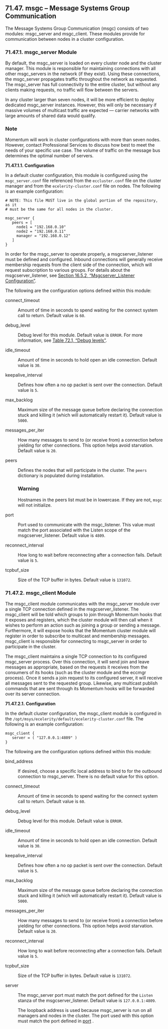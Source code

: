 ## 71.47. msgc – Message Systems Group Communication

<a class="indexterm" name="idp22166944"></a>

The Message Systems Group Communication (msgc) consists of two modules: msgc_server and msgc_client. These modules provide for communication between nodes in a cluster configuration.

### 71.47.1. msgc_server Module

By default, the msgc_server is loaded on every cluster node and the cluster manager. This module is responsible for maintaining connections with all other msgc_servers in the network (if they exist). Using these connections, the msgc_server propagates traffic throughout the network as requested. The msgc_server has full connectivity to the entire cluster, but without any clients making requests, no traffic will flow between the servers.

In any cluster larger than seven nodes, it will be more efficient to deploy dedicated msgc_server instances. However, this will only be necessary if massive volumes of multicast traffic are expected — carrier networks with large amounts of shared data would qualify.

### Note

Momentum will work in cluster configurations with more than seven nodes. However, contact Professional Services to discuss how best to meet the needs of your specific use case. The volume of traffic on the message bus determines the optimal number of servers.

**71.47.1.1. Configuration**

In a default cluster configuration, this module is configured using the `msgc_server.conf` file referenced from the `eccluster.conf` file on the cluster manager and from the `ecelerity-cluster.conf` file on nodes. The following is an example configuration:

```
# NOTE: This file MUST live in the global portion of the repository, as it
# must be the same for all nodes in the cluster.

msgc_server {
   peers = [
     node1 = "192.168.0.10"
     node2 = "192.168.0.11"
     manager = "192.168.0.12"
   ]
}
```

In order for the msgc_server to operate properly, a msgcserver_listener must be defined and configured. Inbound connections will generally receive membership requests from the client side of the connection, which will request subscription to various groups. For details about the msgcserver_listener, see [Section 16.5.2, “Msgcserver_Listener Configuration”](cluster.listeners#msgcserver_listener "16.5.2. Msgcserver_Listener Configuration").

The following are the configuration options defined within this module:

<dl class="variablelist">

<dt>connect_timeout</dt>

<dd>

Amount of time in seconds to spend waiting for the connect system call to return. Default value is `60`.

</dd>

<dt>debug_level</dt>

<dd>

Debug level for this module. Default value is `ERROR`. For more information, see [Table 72.1, “Debug levels”](conf.ref.debug_flags#conf.ref.debug.levels "Table 72.1. Debug levels").

</dd>

<dt>idle_timeout</dt>

<dd>

Amount of time in seconds to hold open an idle connection. Default value is `30`.

</dd>

<dt>keepalive_interval</dt>

<dd>

Defines how often a no op packet is sent over the connection. Default value is `5`.

</dd>

<dt>max_backlog</dt>

<dd>

Maximum size of the message queue before declaring the connection stuck and killing it (which will automatically restart it). Default value is `5000`.

</dd>

<dt>messages_per_iter</dt>

<dd>

How many messages to send to (or receive from) a connection before yielding for other connections. This option helps avoid starvation. Default value is `20`.

</dd>

<dt><a name="modules.msgc.msgc_server.config.peers"></a>peers</dt>

<dd>

Defines the nodes that will participate in the cluster. The `peers` dictionary is populated during installation.

### Warning

Hostnames in the peers list must be in lowercase. If they are not, `msgc` will not initialize.

</dd>

<dt><a name="modules.msgc.msgc_server.config.port"></a>port</dt>

<dd>

Port used to communicate with the msgc_listener. This value must match the port associated with the Listen scope of the msgcserver_listener. Default value is `4809`.

</dd>

<dt>reconnect_interval</dt>

<dd>

How long to wait before reconnecting after a connection fails. Default value is `5`.

</dd>

<dt>tcpbuf_size</dt>

<dd>

Size of the TCP buffer in bytes. Default value is `131072`.

</dd>

</dl>

### 71.47.2. msgc_client Module

The msgc_client module communicates with the msgc_server module over a single TCP connection defined in the msgcserver_listener. The msgc_client will be told which groups to join through Momentum hooks that it exposes and registers, which the cluster module will then call when it wishes to perform an action such as joining a group or sending a message. Furthermore, it will expose hooks that the Momentum cluster module will register in order to subscribe to multicast and membership messages. msgc_client is responsible for connecting to msgc_server in order to participate in the cluster.

The msgc_client maintains a single TCP connection to its configured msgc_server process. Over this connection, it will send join and leave messages as appropriate, based on the requests it receives from the consumers of its hooks (such as the cluster module and the eccmgr process). Once it sends a join request to its configured server, it will receive all messages sent to the requested group. Likewise, any multicast publish commands that are sent through its Momentum hooks will be forwarded over its server connection.

**71.47.2.1. Configuration**

In the default cluster configuration, the msgc_client module is configured in the `/opt/msys/ecelerity/default/ecelerity-cluster.conf` file. The following is an example configuration:

```
msgc_client {
   server = ( "127.0.0.1:4809" )
}
```

The following are the configuration options defined within this module:

<dl class="variablelist">

<dt>bind_address</dt>

<dd>

If desired, choose a specific local address to bind to for the outbound connection to msgc_server. There is no default value for this option.

</dd>

<dt>connect_timeout</dt>

<dd>

Amount of time in seconds to spend waiting for the connect system call to return. Default value is `60`.

</dd>

<dt>debug_level</dt>

<dd>

Debug level for this module. Default value is `ERROR`.

</dd>

<dt>idle_timeout</dt>

<dd>

Amount of time in seconds to hold open an idle connection. Default value is `30`.

</dd>

<dt>keepalive_interval</dt>

<dd>

Defines how often a no op packet is sent over the connection. Default value is `5`.

</dd>

<dt>max_backlog</dt>

<dd>

Maximum size of the message queue before declaring the connection stuck and killing it (which will automatically restart it). Default value is `5000`.

</dd>

<dt>messages_per_iter</dt>

<dd>

How many messages to send to (or receive from) a connection before yielding for other connections. This option helps avoid starvation. Default value is `20`.

</dd>

<dt>reconnect_interval</dt>

<dd>

How long to wait before reconnecting after a connection fails. Default value is `5`.

</dd>

<dt>tcpbuf_size</dt>

<dd>

Size of the TCP buffer in bytes. Default value is `131072`.

</dd>

<dt>server</dt>

<dd>

The msgc_server port must match the port defined for the `Listen` stanza of the msgcserver_listener. Default value is `127.0.0.1:4809`.

The loopback address is used because msgc_server is run on all managers and nodes in the cluster. The port used with this option must match the port defined in [port](modules.msgc#modules.msgc.msgc_server.config.port) .

</dd>

</dl>
